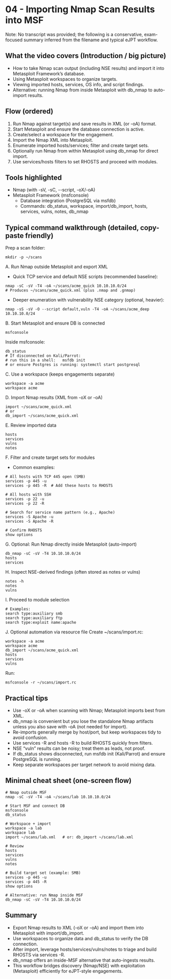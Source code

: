 # 04 - Importing Nmap Scan Results into MSF

Note: No transcript was provided; the following is a conservative, exam-focused summary inferred from the filename and typical eJPT workflow.

## What the video covers (Introduction / big picture)
- How to take Nmap scan output (including NSE results) and import it into Metasploit Framework’s database.
- Using Metasploit workspaces to organize targets.
- Viewing imported hosts, services, OS info, and script findings.
- Alternative: running Nmap from inside Metasploit with db_nmap to auto-import results.

## Flow (ordered)
1. Run Nmap against target(s) and save results in XML (or -oA) format.
2. Start Metasploit and ensure the database connection is active.
3. Create/select a workspace for the engagement.
4. Import the Nmap XML into Metasploit.
5. Enumerate imported hosts/services; filter and create target sets.
6. Optionally run Nmap from within Metasploit using db_nmap for direct import.
7. Use services/hosts filters to set RHOSTS and proceed with modules.

## Tools highlighted
- Nmap (with -sV, -sC, --script, -oX/-oA)
- Metasploit Framework (msfconsole)
  - Database integration (PostgreSQL via msfdb)
  - Commands: db_status, workspace, import/db_import, hosts, services, vulns, notes, db_nmap

## Typical command walkthrough (detailed, copy-paste friendly)

Prep a scan folder:
```
mkdir -p ~/scans
```

A. Run Nmap outside Metasploit and export XML
- Quick TCP service and default NSE scripts (recommended baseline):
```
nmap -sC -sV -T4 -oA ~/scans/acme_quick 10.10.10.0/24
# Produces ~/scans/acme_quick.xml (plus .nmap and .gnmap)
```
- Deeper enumeration with vulnerability NSE category (optional, heavier):
```
nmap -sS -sV -O --script default,vuln -T4 -oA ~/scans/acme_deep 10.10.10.0/24
```

B. Start Metasploit and ensure DB is connected
```
msfconsole
```
Inside msfconsole:
```
db_status
# If disconnected on Kali/Parrot:
# run this in a shell:   msfdb init
# or ensure Postgres is running: systemctl start postgresql
```

C. Use a workspace (keeps engagements separate)
```
workspace -a acme
workspace acme
```

D. Import Nmap results (XML from -oX or -oA)
```
import ~/scans/acme_quick.xml
# or
db_import ~/scans/acme_quick.xml
```

E. Review imported data
```
hosts
services
vulns
notes
```

F. Filter and create target sets for modules
- Common examples:
```
# All hosts with TCP 445 open (SMB)
services -p 445 -u
services -p 445 -R  # Add these hosts to RHOSTS

# All hosts with SSH
services -p 22 -u
services -p 22 -R

# Search for service name pattern (e.g., Apache)
services -S Apache -u
services -S Apache -R

# Confirm RHOSTS
show options
```

G. Optional: Run Nmap directly inside Metasploit (auto-import)
```
db_nmap -sC -sV -T4 10.10.10.0/24
hosts
services
```

H. Inspect NSE-derived findings (often stored as notes or vulns)
```
notes -h
notes
vulns
```

I. Proceed to module selection
```
# Examples:
search type:auxiliary smb
search type:auxiliary ftp
search type:exploit name:apache
```

J. Optional automation via resource file
Create ~/scans/import.rc:
```
workspace -a acme
workspace acme
db_import ~/scans/acme_quick.xml
hosts
services
vulns
```
Run:
```
msfconsole -r ~/scans/import.rc
```

## Practical tips
- Use -oX or -oA when scanning with Nmap; Metasploit imports best from XML.
- db_nmap is convenient but you lose the standalone Nmap artifacts unless you also save with -oA (not needed for import).
- Re-imports generally merge by host/port, but keep workspaces tidy to avoid confusion.
- Use services -R and hosts -R to build RHOSTS quickly from filters.
- NSE “vuln” results can be noisy; treat them as leads, not proof.
- If db_status shows disconnected, run msfdb init (Kali/Parrot) and ensure PostgreSQL is running.
- Keep separate workspaces per target network to avoid mixing data.

## Minimal cheat sheet (one-screen flow)
```
# Nmap outside MSF
nmap -sC -sV -T4 -oA ~/scans/lab 10.10.10.0/24

# Start MSF and connect DB
msfconsole
db_status

# Workspace + import
workspace -a lab
workspace lab
import ~/scans/lab.xml   # or: db_import ~/scans/lab.xml

# Review
hosts
services
vulns
notes

# Build target set (example: SMB)
services -p 445 -u
services -p 445 -R
show options

# Alternative: run Nmap inside MSF
db_nmap -sC -sV -T4 10.10.10.0/24
```

## Summary
- Export Nmap results to XML (-oX or -oA) and import them into Metasploit with import/db_import.
- Use workspaces to organize data and db_status to verify the DB connection.
- After import, leverage hosts/services/vulns/notes to triage and build RHOSTS via services -R.
- db_nmap offers an inside-MSF alternative that auto-ingests results.
- This workflow bridges discovery (Nmap/NSE) with exploitation (Metasploit) efficiently for eJPT-style engagements.